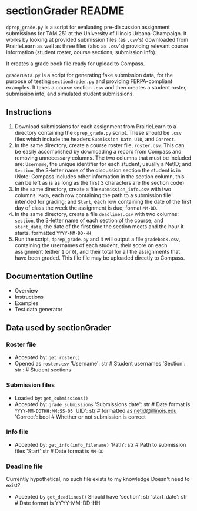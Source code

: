 # sectionGrader README
`dprep_grade.py` is a script for evaluating pre-discussion assignment submissions for TAM 251 at the University of Illinois Urbana-Champaign. It works by looking at provided submission files (as `.csv`'s) downloaded from PrairieLearn as well as three files (also as `.csv`'s) providing relevant course information (student roster, course sections, submission info).

It creates a grade book file ready for upload to Compass. 

`graderData.py` is a script for generating fake submission data, for the purpose of testing `sectionGrader.py` and providing FERPA-compliant examples. It takes a course section `.csv` and then creates a student roster, submission info, and simulated student submissions.


## Instructions
1. Download submissions for each assignment from PrairieLearn to a directory containing the `dprep_grade.py` script. These should be `.csv` files which include the headers `Submission Date`, `UID`, and `Correct`.
2. In the same directory, create a course roster file, `roster.csv`. This can be easily accomplished by downloading a record from Compass and removing unnecessary columns. The two columns that must be included are: `Username`, the unique identifier for each student, usually a NetID; and `Section`, the 3-letter name of the discussion section the student is in (Note: Compass includes other information in the section column, this can be left as is as long as the first 3 characters are the section code)
3. In the same directory, create a file `submission_info.csv` with two columns: `Path`, each row containing the path to a submission file intended for grading; and `Start`, each row containing the date of the first day of  class the week the assignment is due; format `MM-DD`.
4. In the same directory, create a file `deadlines.csv` with two columns: `section`, the 3-letter name of each section of the course; and `start_date`, the date of the first time the section meets and the hour it starts, formatted `YYYY-MM-DD-HH`
5. Run the script, `dprep_grade.py` and it will output a file `gradebook.csv`, containing the usernames of each student, their score on each assignment (either `1` or `0`), and their total for all the assignments that have been graded. This file file may be uploaded directly to Compass.


## Documentation Outline
- Overview
- Instructions
- Examples
- Test data generator

## Data used by sectionGrader

### Roster file
- Accepted by: `get roster()`
- Opened as `roster.csv`
'Username': str # Student usernames 
'Section': str : # Student sections

### Submission files
- Loaded by: `get_submissions()`
- Accepted by: `grade_submissions`
'Submissions date': str # Date format is `YYYY-MM-DDTHH:MM:SS-05`
'UID': str # formatted as netid@illinois.edu
'Correct': bool # Whether or not submission is correct

### Info file
- Accepted by: `get_info(info_filename)`
'Path': str # Path to submission files
'Start' str # Date format is `MM-DD`

### Deadline file
Currently hypothetical, no such file exists to my knowledge
Doesn't need to exist?
- Accepted by `get_deadlines()`
Should have
'section': str
'start_date': str # Date format is YYYY-MM-DD-HH